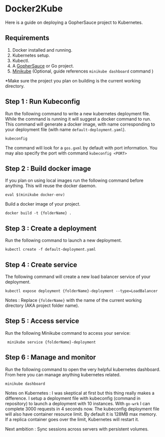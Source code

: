 # Docker2Kube

Here is a guide on deploying a GopherSauce project to Kubernetes.


## Requirements
1. Docker installed and running.
2. Kubernetes setup.
3. Kubectl.
4. A [GopherSauce](http://gophersauce.com) or Go project.
5.  [Minikube](https://kubernetes.io/docs/tutorials/stateless-application/hello-minikube/) (Optional, guide references `minikube dashboard` command )

*Make sure the project you plan on building is the current working directory. 

## Step 1 : Run Kubeconfig
Run the following command to write a new kubernetes deployment file. While the command is running it will suggest a docker command to run. This command will generate a docker image, with name corresponding to your deployment file (with name `default-deployment.yaml`).

	kubeconfig	

The command will look for a `gos.gxml` by default with port information. You may also specify the port with command `kubeconfig <PORT>`

## Step 2 : Build docker image
If you plan on using local images run the following command before anything. This will reuse the docker daemon.

	eval $(minikube docker-env)

Build a docker image of your project.

	docker build -t {folderName} .
	
## Step 3 :  Create a deployment
Run the following command to launch a new deployment.

	kubectl create -f default-deployment.yaml

## Step 4 : Create service
The following command will create a new load balancer service of your deployment.

	kubectl expose deployment {folderName}-deployment --type=LoadBalancer

Notes : Replace `{folderName}` with the name of the current working directory (AKA project folder name).

## Step 5 : Access service
Run the following Minikube command to access your service:

	 minikube service {folderName}-deployment

## Step 6 : Manage and monitor
Run the following command to open the very helpful kubernetes dashboard. From here you can manage anything kubernetes related. 

	minikube dashboard
	


Notes on Kubernetes : I was skeptical at first but this thing really makes a difference. I setup a deployment file with kubeconfig (command in repository) to launch a deployment with 10 instances. With `go-wrk` I can complete 3000 requests in 4 seconds now. The kubeconfig deployment file will also have container resource limit. By default it is 128MB max memory. If a replica container goes over the limit, Kubernetes will restart it.

Next ambition :  Sync sessions across servers  with persistent volumes.



